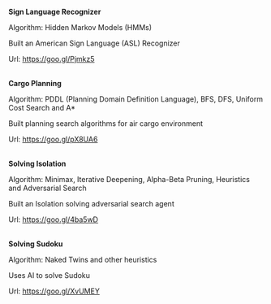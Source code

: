 <b>Sign Language Recognizer</b>

Algorithm: Hidden Markov Models (HMMs)

Built an American Sign Language (ASL) Recognizer

Url: https://goo.gl/Pjmkz5
<br /> <br />


<b>Cargo Planning</b>

Algorithm: PDDL (Planning Domain Definition Language), BFS, DFS, Uniform Cost Search and A*

Built planning search algorithms for air cargo environment

Url: https://goo.gl/pX8UA6
<br /> <br />


<b>Solving Isolation</b>

Algorithm: Minimax, Iterative Deepening, Alpha-Beta Pruning, Heuristics and Adversarial Search

Built an Isolation solving adversarial search agent

Url: https://goo.gl/4ba5wD
<br /> <br />


<b>Solving Sudoku</b>

Algorithm: Naked Twins and other heuristics

Uses AI to solve Sudoku

Url: https://goo.gl/XvUMEY
<br /> <br />
